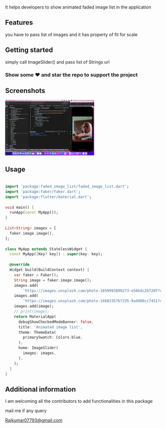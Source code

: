 <!-- 
This README describes the package. If you publish this package to pub.dev,
this README's contents appear on the landing page for your package.

For information about how to write a good package README, see the guide for
[writing package pages](https://dart.dev/guides/libraries/writing-package-pages). 

For general information about developing packages, see the Dart guide for
[creating packages](https://dart.dev/guides/libraries/create-library-packages)
and the Flutter guide for
[developing packages and plugins](https://flutter.dev/developing-packages). 
-->

It helps developers to show animated faded image list in the application

## Features

you have to pass list of images and it has property of fit for scale

## Getting started

simply call ImageSlider() and pass list of Strings url

### Show some :heart: and star the repo to support the project


## Screenshots
<img src="https://raw.githubusercontent.com/Rajkumar07793/faded_image_list/master/image.gif"/>


## Usage

```dart

import 'package:faded_image_list/faded_image_list.dart';
import 'package:faker/faker.dart';
import 'package:flutter/material.dart';

void main() {
  runApp(const MyApp());
}

List<String> images = [
  faker.image.image(),
];

class MyApp extends StatelessWidget {
  const MyApp({Key? key}) : super(key: key);

  @override
  Widget build(BuildContext context) {
    var faker = Faker();
    String image = faker.image.image();
    images.add(
        'https://images.unsplash.com/photo-1659993890273-e56bdc2b720f?crop=entropy&cs=tinysrgb&fit=crop&fm=jpg&h=480&ixid=MnwxfDB8MXxyYW5kb218MHx8fHx8fHx8MTY2MjYzMTU4Mw&ixlib=rb-1.2.1&q=80&w=640');
    images.add(
        'https://images.unsplash.com/photo-1660335767235-9a4988cc7451?crop=entropy&cs=tinysrgb&fit=crop&fm=jpg&h=480&ixid=MnwxfDB8MXxyYW5kb218MHx8fHx8fHx8MTY2MjYzMTU2MQ&ixlib=rb-1.2.1&q=80&w=640');
    images.add(image);
    // print(image);
    return MaterialApp(
      debugShowCheckedModeBanner: false,
      title: 'Animated image list',
      theme: ThemeData(
        primarySwatch: Colors.blue,
      ),
      home: ImageSlider(
        images: images,
      ),
    );
  }
}

```

## Additional information

I am welcoming all the contributors to add functionalities in this package

mail me if any query

Rajkumar07793@gmail.com